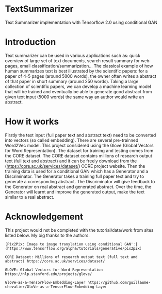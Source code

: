# TextSummarizer
Text Summarizer implementation with Tensorflow 2.0 using conditional GAN

# Introduction
Text summarizer can be used in various applications such as: quick overview of large set of text documents, search result summary for web pages, email classification/summarization... The classical example of how human summarizes text is best illustrated by the scientific papers: for a paper of 4-5 pages (around 5000 words), the owner often writes a abstract of that paper in short summary (around 250 words). Taking a large collection of scientific papers, we can develop a machine learning model that will be trained and eventually be able to generate good abstract from given text input (5000 words) the same way an author would write an abstract.

# How it works
Firstly the text input (full paper text and abstract text) need to be converted into vectors (so called embedding). There are several pre-trainned Word2Vec model. This project considered using the Glove (Global Vectors for Word Representation). The dataset for training and testing comes from the CORE dataset. The CORE dataset contains millions of research output text (full text and abstract) and it can be freely download from the (https://core.ac.uk/services/dataset/) CORE project website. Then the training data is used for a conditional GAN which has a Generator and a Discriminator. The Generator takes a training full paper text and try to generate a corresponding abstract. The Discriminator will give feedback to the Generator on real abstract and generated abstract. Over the time, the Generator will learnt and improve the generated output, make the text similar to a real abstract.

# Acknowledgement
This project would not be completed with the tutorial/data/work from sites listed below. My big thanks to the authors.

    [Pix2Pix: Image to image translation using conditional GAN':] (https://www.tensorflow.org/alpha/tutorials/generative/pix2pix)

    CORE Dataset: Millions of research output text (full text and abstract) https://core.ac.uk/services/dataset/

    GLOVE: Global Vectors for Word Representation https://nlp.stanford.edu/projects/glove/

    GloVe-as-a-TensorFlow-Embedding-Layer https://github.com/guillaume-chevalier/GloVe-as-a-TensorFlow-Embedding-Layer
